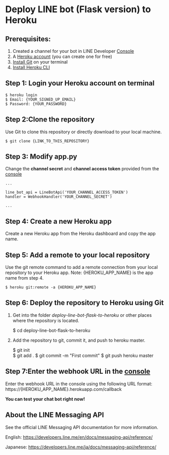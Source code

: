 # Deploy LINE bot (Flask version) to Heroku

Prerequisites:
-----------------------------------------
1. Created a channel for your bot in LINE Developer [Console](https://developers.line.me/console/)
2. A [Heroku account](https://www.heroku.com) (you can create one for free)
3. [Install Git](https://git-scm.com/book/en/v2/Getting-Started-Installing-Git) on your terminal
4. [Install Heroku CLI](https://devcenter.heroku.com/articles/heroku-cli#download-and-install)


Step 1: Login your Heroku account on terminal
---------------
    $ heroku login
    $ Email: {YOUR_SIGNED_UP_EMAIL}
    $ Password: {YOUR_PASSWORD}
    
    
Step 2:Clone the repository
---------------
Use Git to clone this repository or directly download to your local machine.

    $ git clone {LINK_TO_THIS_REPOSITORY}
 
 
Step 3: Modify app.py
--------
Change the **channel secret** and **channel access token** provided from the [console](https://developers.line.me/console/)

    ...

    line_bot_api = LineBotApi('YOUR_CHANNEL_ACCESS_TOKEN')
    handler = WebhookHandler('YOUR_CHANNEL_SECRET')
    
    ...
  
  
Step 4: Create a new Heroku app
-------------------
Create a new Heroku app from the Heroku dashboard and copy the app name.


Step 5: Add a remote to your local repository
----------------
Use the git remote command to add a remote connection from your local repository to your Heroku app.
Note: {HEROKU_APP_NAME} is the app name from step 4.

    $ heroku git:remote -a {HEROKU_APP_NAME}


Step 6: Deploy the repository to Heroku using Git 
---------------
1. Get into the folder *deploy-line-bot-flask-to-heroku* or other places where the repository is located.
    
    $ cd deploy-line-bot-flask-to-heroku
    
2. Add the repository to git, commit it, and push to heroku master.
   
    $ git init  
    $ git add .
    $ git commit -m "First commit"
    $ git push heroku master
    
    
Step 7:Enter the webhook URL in the [console](https://developers.line.me/console/)
-----------------------
Enter the webhook URL in the console using the following URL format: https://{HEROKU_APP_NAME}.herokuapp.com/callback


**You can test your chat bot right now!**



About the LINE Messaging API
----------------------------
See the official LINE Messaging API documentation for more information.

English: https://developers.line.me/en/docs/messaging-api/reference/

Japanese: https://developers.line.me/ja/docs/messaging-api/reference/
